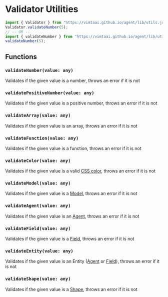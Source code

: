 # Validator Utilities

```js
import { Validator } from "https://vimtaai.github.io/agent/lib/utils.js"
Validator.validateNumber(5);
// -- OR --
import { validateNumber } from "https://vimtaai.github.io/agent/lib/utils.js";
validateNumber(5);
```

## Functions

### `validateNumber(value: any)`

Validates if the given value is a number, throws an error if it is not

### `validatePositiveNumber(value: any)`

Validates if the given value is a positive number, throws an error if it is not

### `validateArray(value: any)`

Validates if the given value is an array, throws an error if it is not

### `validateFunction(value: any)`

Validates if the given value is a function, throws an error if it is not

### `validateColor(value: any)`

Validates if the given value is a valid [CSS color][color], throws an error if it is not

### `validateModel(value: any)`

Validates if the given value is a [Model][model], throws an error if it is not

### `validateAgent(value: any)`

Validates if the given value is an [Agent][agent], throws an error if it is not

### `validateField(value: any)`

Validates if the given value is a [Field][field], throws an error if it is not

### `validateEntity(value: any)`

Validates if the given value is an Entity ([Agent][agent] or [Field][field]), throws an error if it is not

### `validateShape(value: any)`

Validates if the given value is a [Shape][shape], throws an error if it is not

[model]: /api/model
[agent]: /api/agent
[field]: /api/field
[shape]: /api/shape
[color]: https://developer.mozilla.org/en-US/docs/Web/CSS/color_value
